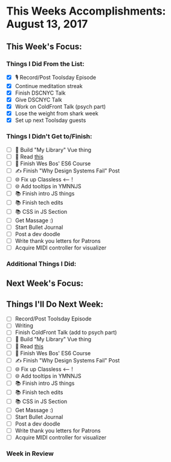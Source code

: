 # This Weeks Accomplishments: August 13, 2017

## This Week's Focus:

### Things I Did From the List:

- [x] 🎙 Record/Post Toolsday Episode
- [x] Continue meditation streak
- [x] Finish DSCNYC Talk
- [x] Give DSCNYC Talk
- [x] Work on ColdFront Talk (psych part)
- [x] Lose the weight from shark week
- [x] Set up next Toolsday guests

### Things I Didn't Get to/Finish:

- [ ] 🚀 Build "My Library" Vue thing
- [ ] 💜 Read [this](https://stripe.com/blog/connect-front-end-experience)
- [ ] 💛 Finish Wes Bos' ES6 Course
- [ ] ✍️ Finish "Why Design Systems Fail" Post
- [ ] 🌐 Fix up Classless <-- !
- [ ] 🌐 Add tooltips in YMNNJS
- [ ] 📚 Finish intro JS things
- [ ] 📚 Finish tech edits
- [ ] 📚 CSS in JS Section
- [ ] Get Massage :)
- [ ] Start Bullet Journal
- [ ] Post a dev doodle
- [ ] Write thank you letters for Patrons
- [ ] Acquire MIDI controller for visualizer

### Additional Things I Did:

## Next Week's Focus:

## Things I'll Do Next Week:

- [ ] Record/Post Toolsday Episode
- [ ] Writing
- [ ] Finish ColdFront Talk (add to psych part)
- [ ] 🚀 Build "My Library" Vue thing
- [ ] 💜 Read [this](https://stripe.com/blog/connect-front-end-experience)
- [ ] 💛 Finish Wes Bos' ES6 Course
- [ ] ✍️ Finish "Why Design Systems Fail" Post
- [ ] 🌐 Fix up Classless <-- !
- [ ] 🌐 Add tooltips in YMNNJS
- [ ] 📚 Finish intro JS things
- [ ] 📚 Finish tech edits
- [ ] 📚 CSS in JS Section
- [ ] Get Massage :)
- [ ] Start Bullet Journal
- [ ] Post a dev doodle
- [ ] Write thank you letters for Patrons
- [ ] Acquire MIDI controller for visualizer

### Week in Review
